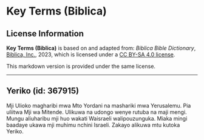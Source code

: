 # Key Terms (Biblica)

## License Information

**Key Terms (Biblica)** is based on and adapted from: _Biblica Bible Dictionary_, [Biblica, Inc.](https://www.biblica.com/), 2023, which is licensed under a [CC BY-SA 4.0 license](https://creativecommons.org/licenses/by-sa/4.0/legalcode.en).

This markdown version is provided under the same license.



--------------------------------

## Yeriko (id: 367915)

Mji Ulioko magharibi mwa Mto Yordani na mashariki mwa Yerusalemu. Pia uliitwa Mji wa Mitende. Ulikuwa na udongo wenye rutuba na maji mengi. Mungu aliuharibu mji huo wakati Waisraeli walipouzunguka. Miaka mingi baadaye ukawa mji muhimu nchini Israeli. Zakayo alikuwa mtu kutoka Yeriko.


